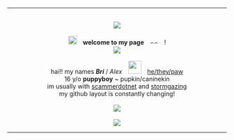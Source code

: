 <hr> 
<p align="center">
  <b> </b><br>
  <image src="https://file.garden/Z8NLiN2e91PrvBRR/new%20rentry%20pixels/divider%20top.gifv">
  <br><br>
  <image src="https://file.garden/Z8NLiN2e91PrvBRR/new%20rentry%20pixels/clovers.gifv"
    width="20"
    height="20"> <b>welcome to my page</b> ⌢⌢ !
  <b> </b><br>
  <image src="https://i.postimg.cc/W1RFFb2f/image-2025-06-30-191943808.png">
    <br><br>
  hai!! my names <i><b>Bri</b></i> / <i>Alex</i> <image src="https://file.garden/Z8NLiN2e91PrvBRR/new%20rentry%20pixels/2apples.gifv"
                                                   width="30"
                                                   height="30"> <a href="https://pronouns.cc/@radbromance">he/they/paw</a>
    <br>
  16 y/o <b>puppyboy</b> ~ pupkin/caninekin
    <br>
    im usually with <a href="https://github.com/scammerdotnet">scammerdotnet</a> and <a href="https://github.com/stormgazing">stormgazing</a>
    <br>
    my github layout is constantly changing!
    <br><br>
    <image src="https://i.postimg.cc/W1RFFb2f/image-2025-06-30-191943808.png">
    <br><br>
 <image src="https://file.garden/Z8NLiN2e91PrvBRR/new%20rentry%20pixels/divider%20bottom.gifv">
</p>
<hr> 
